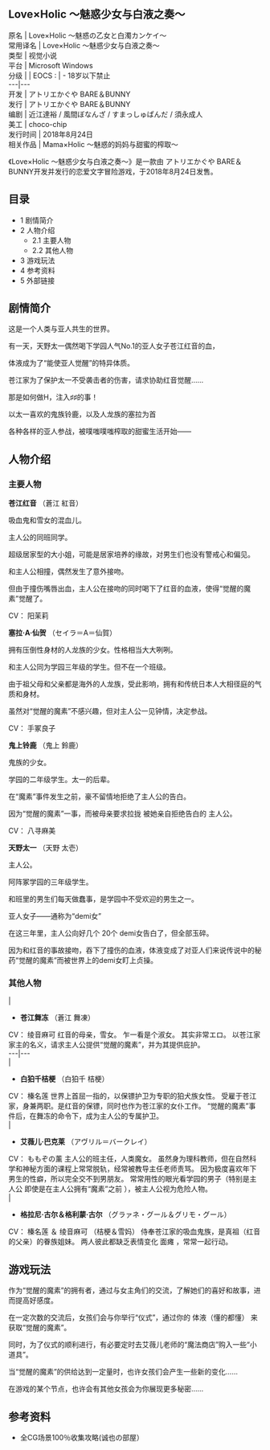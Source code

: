 Love×Holic ～魅惑少女与白液之奏～  
---  
原名  |  Love×Holic ～魅惑の乙女と白濁カンケイ～   
常用译名  |  Love×Holic ～魅惑少女与白液之奏～   
类型  |  视觉小说   
平台  |  Microsoft Windows   
分级  |  |  EOCS  :  |  \- 18岁以下禁止   
---|---  
开发  |  アトリエかぐや  BARE＆BUNNY   
发行  |  アトリエかぐや  BARE＆BUNNY   
编剧  |  近江達裕 / 風間ぼなんざ / すまっしゅぱんだ / 須永成人   
美工  |  choco-chip   
发行时间  |  2018年8月24日   
相关作品  |  Mama×Holic ～魅惑的妈妈与甜蜜的榨取～   
  
《Love×Holic ～魅惑少女与白液之奏～》是一款由  アトリエかぐや  BARE＆BUNNY开发并发行的恋爱文字冒险游戏，于2018年8月24日发售。

##  目录

  * 1  剧情简介 
  * 2  人物介绍 
    * 2.1  主要人物 
    * 2.2  其他人物 
  * 3  游戏玩法 
  * 4  参考资料 
  * 5  外部链接 

##  剧情简介

这是一个人类与亚人共生的世界。

有一天，天野太一偶然喝下学园人气No.1的亚人女子苍江红音的血，

体液成为了“能使亚人觉醒”的特异体质。

苍江家为了保护太一不受袭击者的伤害，请求协助红音觉醒……

那是如何做H，注入♯♯的事！

以太一喜欢的鬼族铃鹿，以及人龙族的塞拉为首

各种各样的亚人参战，被噗嗤噗嗤榨取的甜蜜生活开始——

##  人物介绍

###  主要人物

**苍江红音** （蒼江 紅音）

吸血鬼和雪女的混血儿。

主人公的同班同学。

超级居家型的大小姐，可能是居家培养的缘故，对男生们也没有警戒心和偏见。

和主人公相撞，偶然发生了意外接吻。

但由于撞伤嘴唇出血，主人公在接吻的同时喝下了红音的血液，使得“觉醒的魔素”觉醒了。

CV：  阳茉莉

**塞拉·A·仙贺** （セイラ＝A＝仙賀）

拥有压倒性身材的人龙族的少女。性格相当大大咧咧。

和主人公同为学园三年级的学生。但不在一个班级。

由于祖父母和父亲都是海外的人龙族，受此影响，拥有和传统日本人大相径庭的气质和身材。

虽然对“觉醒的魔素”不感兴趣，但对主人公一见钟情，决定参战。

CV：  手冢良子

**鬼上铃鹿** （鬼上 鈴鹿）

鬼族的少女。

学园的二年级学生。太一的后辈。

在“魔素”事件发生之前，豪不留情地拒绝了主人公的告白。

因为“觉醒的魔素”一事，而被母亲要求拉拢  被她亲自拒绝告白的  主人公。

CV：  八寻麻美

**天野太一** （天野 太壱）

主人公。

阿阵冢学园的三年级学生。

和班里的男生们每天做蠢事，是学园中不受欢迎的男生之一。

亚人女子——通称为“demi女”

在这三年里，主人公向好几个  20个  demi女告白了，但全部玉碎。

因为和红音的事故接吻，吞下了撞伤的血液，体液变成了对亚人们来说传说中的秘药“觉醒的魔素”而被世界上的demi女盯上贞操。

###  其他人物

|

  * **苍江舞冻** （蒼江 舞凍） 

CV：  绫音麻可  红音的母亲，雪女。  乍一看是个淑女。  其实非常エロ。  以苍江家家主的名义，请求主人公提供“觉醒的魔素”，并为其提供庇护。  
---|---  
|

  * **白狛千桔梗** （白狛千 桔梗） 

CV：  榛名莲  世界上首屈一指的，以保镖护卫为专职的狛犬族女性。  受雇于苍江家，身兼两职。是红音的保镖，同时也作为苍江家的女仆工作。
“觉醒的魔素”事件后，在舞冻的命令下，成为主人公的专属护卫。  
|

  * **艾薇儿·巴克莱** （アヴリル＝バークレイ） 

CV：  ももぞの薰  主人公的班主任，人类魔女。  虽然身为理科教师，但在自然科学和神秘方面的课程上常常脱轨，经常被教导主任老师责骂。
因为极度喜欢年下男生的性癖，所以完全交不到男朋友。  常常用性的眼光看学园的男子（特别是主人公  即使是在主人公拥有“魔素”之前
），被主人公视为危险人物。  
|

  * **格拉尼·古尔＆格利蒙·古尔** （グラァネ・グール＆グリモ・グール） 

CV：  榛名莲  ＆  绫音麻可  （桔梗＆雪妈）  侍奉苍江家的吸血鬼族，是真祖（红音的父亲）的眷族姐妹。  两人彼此都缺乏表情变化  面瘫
，常常一起行动。  
  
  

##  游戏玩法

作为“觉醒的魔素”的拥有者，通过与女主角们的交流，了解她们的喜好和故事，进而提高好感度。

在一定次数的交流后，女孩们会与你举行“仪式”，通过你的  体液（懂的都懂）  来获取“觉醒的魔素”。

同时，为了仪式的顺利进行，有必要定时去艾薇儿老师的“魔法商店”购入一些“小道具”。

当“觉醒的魔素”的供给达到一定量时，也许女孩们会产生一些新的变化……

在游戏的某个节点，也许会有其他女孩会为你展现更多秘密……

##  参考资料

  * 全CG场景100％收集攻略(诚也の部屋） 